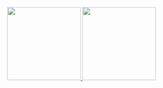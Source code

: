 <div>
  <a href="https://github.com/mariosjunior">
  <img height="170em" src="https://github-readme-stats.vercel.app/api?username=mariosjunior&show_icons=true&theme=algolia&include_all_commits=true&count_private=true"/>
  <img height="170em" src="https://github-readme-stats.vercel.app/api/top-langs/?username=mariosjunior&layout=compact&langs_count=7&theme=algolia"/>
</div>

  
</div>
